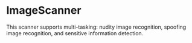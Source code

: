 # ImageScanner
This scanner supports multi-tasking: nudity image recognition, spoofing image recognition, and sensitive information detection.
